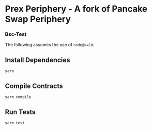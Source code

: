 # Prex Periphery - A fork of Pancake Swap Periphery

### Bsc-Test

The following assumes the use of `node@>=10`.

## Install Dependencies

`yarn`

## Compile Contracts

`yarn compile`

## Run Tests

`yarn test`
